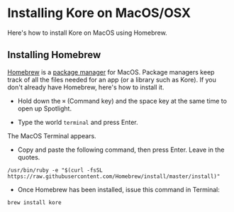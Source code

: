 # Installing Kore on MacOS/OSX

Here's how to install Kore on MacOS using Homebrew.

## Installing Homebrew

[Homebrew](https://brew.sh/) is a [package manager](https://en.wikipedia.org/wiki/Package_manager) for MacOS. Package managers keep track of all the files needed for an app (or a library such as Kore). If you don't already have Homebrew, here's how to install it.

* Hold down the `⌘` (Command key) and the space key at the same time to open up Spotlight.

* Type the world `terminal` and press Enter.

The MacOS Terminal appears.

* Copy and paste the following command, then press Enter. Leave in the quotes.

```text
/usr/bin/ruby -e "$(curl -fsSL https://raw.githubusercontent.com/Homebrew/install/master/install)"
```

* Once Homebrew has been installed, issue this command in Terminal:

```text
brew install kore
```
